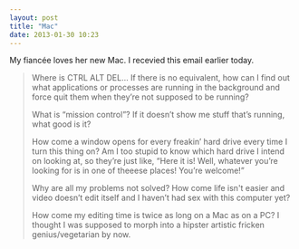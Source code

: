 ```yaml
---
layout: post
title: "Mac"
date: 2013-01-30 10:23
---
```


My fiancée loves her new Mac. I recevied this email earlier today.

> Where is CTRL ALT DEL… If there is no equivalent, how can I find out what applications or processes are running in the background and force quit them when they’re not supposed to be running?
>
> What is “mission control”? If it doesn’t show me stuff that’s running, what good is it?
>
> How come a window opens for every freakin’ hard drive every time I turn this thing on? Am I too stupid to know which hard drive I intend on looking at, so they’re just like, “Here it is! Well, whatever you’re looking for is in one of theeese places! You’re welcome!”
>
> Why are all my problems not solved? How come life isn't easier and video doesn’t edit itself and I haven’t had sex with this computer yet?
>
> How come my editing time is twice as long on a Mac as on a PC? I thought I was supposed to morph into a hipster artistic fricken genius/vegetarian by now.
